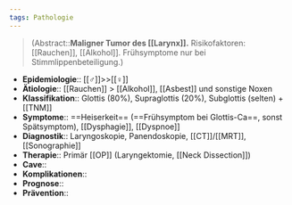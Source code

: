 ```yaml
---
tags: Pathologie
---
```

> (Abstract::**Maligner Tumor des [[Larynx]].** Risikofaktoren: [[Rauchen]], [[Alkohol]]. Frühsymptome nur bei Stimmlippenbeteiligung.)
- **Epidemiologie**:: [[♂]]>>[[♀]]
- **Ätiologie**:: [[Rauchen]] > [[Alkohol]], [[Asbest]] und sonstige Noxen
- **Klassifikation**:: Glottis (80%), Supraglottis (20%), Subglottis (selten) + [[TNM]]
- **Symptome**:: ==Heiserkeit== (==Frühsymptom bei Glottis-Ca==, sonst Spätsymptom), [[Dysphagie]], [[Dyspnoe]]
- **Diagnostik**:: Laryngoskopie, Panendoskopie, [[CT]]/[[MRT]], [[Sonographie]]
- **Therapie**:: Primär [[OP]] (Laryngektomie, [[Neck Dissection]])
- **Cave**::
- **Komplikationen**::
- **Prognose**::
- **Prävention**::